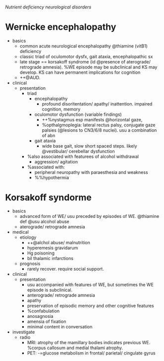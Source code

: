 ###### Nutrient deficiency neurological disorders

# Wernicke encephalopathy
- basics
    + common acute neurological encephalopathy @thiamine (vitB1) deficiency
    + classic triad of oculomotor dysfx, gait ataxia, encephalopathic sx
    + late stage == korsakoff syndrome (id @presence of aterograde/ retrograde amnesia). %WE episode may be subclinical and KS may develop. KS can have permanent implications for cognition
    + ++@AUD. 
- clinical
    + presentation 
        * triad
            - encephalopathy
                + profound disoritentation/ apathy/ inattention. impaired cognition, memory
            - oculomotor dysfunction (variable findings)
                + ++%nystagmus esp manifests @horizontal gaze, 
                + %opthalgmoplegia: lateral rectus palsy, conjugate gaze palsies (@lesions to CN3/6/8 nuclei). usu a combination of abn
            - gait ataxia
                + wide base gait, slow short spaced steps. likely @vestibular/ cerebellar dysfunction
        * %also associated with featurees of alcohol withdrawal
            - aggression/ agitation
        * %associated with:
            - peripheral neuropathy with paraesthesia and weakness
            - %%hypothermia


# Korsakoff syndorme
- basics
    + advanced form of WE/ usu preceded by episodes of WE. @thiamine def @usu alcohol abuse
    + aterograde/ retrograde amnesia
- medical   
    + etiology
        * ++@alchol abuse/ malnutrition
        * hyperemesis gravidarum
        * Hg poisoning
        * bil thalamic infarctions
    + prognosis
        * rarely recover. require social support. 
- clinical
    + presentation
        * usu accompanied with features of WE, but sometimes the WE episode is subclinical.
        * anterograde/ retrograde amnesia
        * apathy
        * preservation of episodic memory and other cognitive features
        * %confabulation
        * anosagnosia
        * amensia of fixation
        * minimal content in conversation
- investigate
    + radio
        * MRI: atrophy of the mamillary bodies indicates previous WE. %corpus callosum and medial thalami atrophy.
        * PET: -=glucose metabolism in frontal/ parietal/ cingulate gyrus